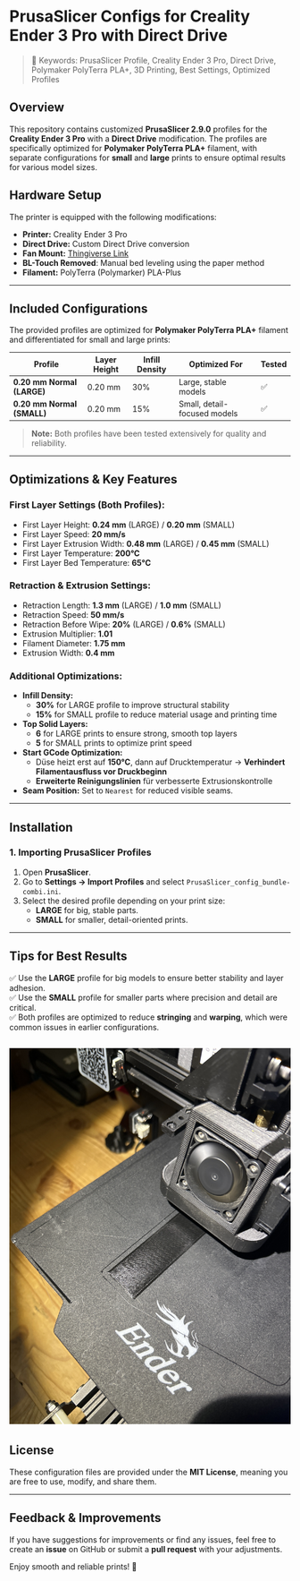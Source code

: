 # PrusaSlicer Configs for Creality Ender 3 Pro with Direct Drive
> 🔎 Keywords: PrusaSlicer Profile, Creality Ender 3 Pro, Direct Drive, Polymaker PolyTerra PLA+, 3D Printing, Best Settings, Optimized Profiles

## Overview

This repository contains customized **PrusaSlicer 2.9.0** profiles for the **Creality Ender 3 Pro** with a **Direct Drive** modification. The profiles are specifically optimized for **Polymaker PolyTerra PLA+** filament, with separate configurations for **small** and **large** prints to ensure optimal results for various model sizes.

## Hardware Setup

The printer is equipped with the following modifications:

- **Printer:** Creality Ender 3 Pro
- **Direct Drive:** Custom Direct Drive conversion
- **Fan Mount:** [Thingiverse Link](https://www.thingiverse.com/thing:4369859)
- **BL-Touch Removed**: Manual bed leveling using the paper method
- **Filament:** PolyTerra (Polymarker) PLA-Plus

---

## Included Configurations

The provided profiles are optimized for **Polymaker PolyTerra PLA+** filament and differentiated for small and large prints:

| Profile               | Layer Height | Infill Density | Optimized For | Tested |
| --------------------- | ------------ | --------------- | --------------- | ------ |
| **0.20 mm Normal (LARGE)** | 0.20 mm      | 30%             | Large, stable models | ✅ |
| **0.20 mm Normal (SMALL)** | 0.20 mm      | 15%             | Small, detail-focused models | ✅ |

> **Note:** Both profiles have been tested extensively for quality and reliability.

---

## Optimizations & Key Features

### **First Layer Settings (Both Profiles):**
- First Layer Height: **0.24 mm** (LARGE) / **0.20 mm** (SMALL)
- First Layer Speed: **20 mm/s**
- First Layer Extrusion Width: **0.48 mm** (LARGE) / **0.45 mm** (SMALL)
- First Layer Temperature: **200°C**
- First Layer Bed Temperature: **65°C**

### **Retraction & Extrusion Settings:**
- Retraction Length: **1.3 mm** (LARGE) / **1.0 mm** (SMALL)
- Retraction Speed: **50 mm/s**
- Retraction Before Wipe: **20%** (LARGE) / **0.6%** (SMALL)
- Extrusion Multiplier: **1.01**
- Filament Diameter: **1.75 mm**
- Extrusion Width: **0.4 mm**

### **Additional Optimizations:**
- **Infill Density:**  
  - **30%** for LARGE profile to improve structural stability  
  - **15%** for SMALL profile to reduce material usage and printing time
- **Top Solid Layers:**  
  - **6** for LARGE prints to ensure strong, smooth top layers  
  - **5** for SMALL prints to optimize print speed
- **Start GCode Optimization:**  
  - Düse heizt erst auf **150°C**, dann auf Drucktemperatur → **Verhindert Filamentausfluss vor Druckbeginn**
  - **Erweiterte Reinigungslinien** für verbesserte Extrusionskontrolle
- **Seam Position:** Set to `Nearest` for reduced visible seams.

---

## Installation

### 1. Importing PrusaSlicer Profiles
1. Open **PrusaSlicer**.
2. Go to **Settings → Import Profiles** and select `PrusaSlicer_config_bundle-combi.ini`.
3. Select the desired profile depending on your print size:
   - **LARGE** for big, stable parts.
   - **SMALL** for smaller, detail-oriented prints.

---

## Tips for Best Results
✅ Use the **LARGE** profile for big models to ensure better stability and layer adhesion.  
✅ Use the **SMALL** profile for smaller parts where precision and detail are critical.  
✅ Both profiles are optimized to reduce **stringing** and **warping**, which were common issues in earlier configurations.  

![Preview](Preview.JPEG)
---

## License

These configuration files are provided under the **MIT License**, meaning you are free to use, modify, and share them.

---

## Feedback & Improvements

If you have suggestions for improvements or find any issues, feel free to create an **issue** on GitHub or submit a **pull request** with your adjustments.

Enjoy smooth and reliable prints! 🚀
